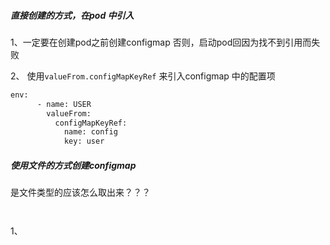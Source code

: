 ##### 直接创建的方式，在pod 中引入

1、一定要在创建pod之前创建configmap 否则，启动pod回因为找不到引用而失败

2、 使用`valueFrom.configMapKeyRef`   来引入configmap 中的配置项
```bash
env:
      - name: USER
        valueFrom:
          configMapKeyRef:
            name: config
            key: user
```

##### 使用文件的方式创建configmap
是文件类型的应该怎么取出来？？？

```bash



```
1、

